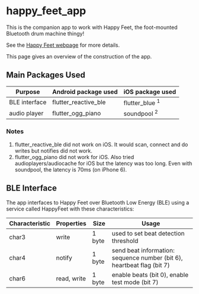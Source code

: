 # happy_feet_app

This is the companion app to work with Happy Feet, the foot-mounted Bluetooth drum machine thingy!

See the [Happy Feet webpage](https://happyfeet-music.com) for more details.

This page gives an overview of the construction of the app.

## Main Packages Used
| Purpose  | Android package used | iOS package used |
|----------|----------------------|------------------|
| BLE interface | flutter_reactive_ble | flutter_blue <sup>1</sup> |
| audio player  | flutter_ogg_piano | soundpool <sup>2</sup> |

### Notes
1. flutter_reactive_ble did not work on iOS.  It would scan, connect and do writes but notifies did not work.
2. flutter_ogg_piano did not work for iOS.  Also tried audioplayers/audiocache for iOS but the latency was too long.  Even with soundpool,
   the latency is 70ms (on iPhone 6).

## BLE Interface

The app interfaces to Happy Feet over Bluetooth Low Energy (BLE) using a service called HappyFeet with these characteristics:

| Characteristic | Properties | Size | Usage |
|----------------|------------|------|-------|
| char3 | write | 1 byte | used to set beat detection threshold |
| char4 | notify | 1 byte | send beat information: sequence number (bit 6), heartbeat flag (bit 7) |
| char6 | read, write | 1 byte | enable beats (bit 0), enable test mode (bit 7) |

